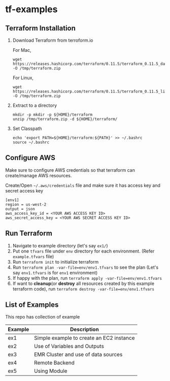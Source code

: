 # tf-examples

## Terraform Installation
1. Download Terraform from terroform.io

    For Mac,
      ```
      wget https://releases.hashicorp.com/terraform/0.11.5/terraform_0.11.5_darwin_amd64.zip -O /tmp/terraform.zip
      ```

      For Linux,
      ```
      wget https://releases.hashicorp.com/terraform/0.11.5/terraform_0.11.5_linux_amd64.zip -O /tmp/terraform.zip
      ```

2. Extract to a directory
    ```
    mkdir -p mkdir -p ${HOME}/terraform
    unzip /tmp/terraform.zip -d ${HOME}/terraform/
    ```

3. Set Classpath
    ```
    echo 'export PATH=${HOME}/terraform:${PATH}' >> ~/.bashrc
    source ~/.bashrc
    ```


## Configure AWS
Make sure to configure AWS credentials so that terraform can create/manage AWS resources.


Create/Open `~/.aws/credentials` file and make sure it has access key and secret access key
```
[env1]
region = us-west-2
output = json
aws_access_key_id = <YOUR AWS ACCESS KEY ID>
aws_secret_access_key = <YOUR AWS SECRET ACCESS KEY ID>
```

## Run Terraform

1. Navigate to example directory (let's say `ex1/`)
2. Put one `tfvars` file under `env` directory for each environment. (Refer `example.tfvars` file)
2. Run `terraform init` to initialize terraform
3. Run `terraform plan -var-file=env/env1.tfvars` to see the plan (Let's say `env1.tfvars` is for `env1` environment)
4. If happy with the plan, run `terraform apply -var-file=env/env1.tfvars`
5. If want to **cleanup**(or **destroy** all resources created by this example terraform code), run `terraform destroy -var-file=env/env1.tfvars`

## List of Examples
This repo has collection of example

|Example|Description|
|-|-|
| ex1 | Simple example to create an EC2 instance |
| ex2 | Use of Variables and Outputs |
| ex3 | EMR Cluster and use of data sources |
| ex4 | Remote Backend |
| ex5 | Using Module |
